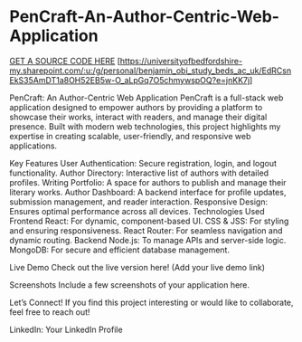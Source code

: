 # PenCraft-An-Author-Centric-Web-Application
[GET A SOURCE CODE HERE]([url](https://universityofbedfordshire-my.sharepoint.com/:u:/g/personal/benjamin_obi_study_beds_ac_uk/EdRCsnEkS35AmDT1a8OH52EB5w-O_aLpGq7O5chmywspOQ?e=jnKK7j))  [https://universityofbedfordshire-my.sharepoint.com/:u:/g/personal/benjamin_obi_study_beds_ac_uk/EdRCsnEkS35AmDT1a8OH52EB5w-O_aLpGq7O5chmywspOQ?e=jnKK7j]

PenCraft: An Author-Centric Web Application
PenCraft is a full-stack web application designed to empower authors by providing a platform to showcase their works, interact with readers, and manage their digital presence. Built with modern web technologies, this project highlights my expertise in creating scalable, user-friendly, and responsive web applications.

Key Features
User Authentication: Secure registration, login, and logout functionality.
Author Directory: Interactive list of authors with detailed profiles.
Writing Portfolio: A space for authors to publish and manage their literary works.
Author Dashboard: A backend interface for profile updates, submission management, and reader interaction.
Responsive Design: Ensures optimal performance across all devices.
Technologies Used
Frontend
React: For dynamic, component-based UI.
CSS & JSS: For styling and ensuring responsiveness.
React Router: For seamless navigation and dynamic routing.
Backend
Node.js: To manage APIs and server-side logic.
MongoDB: For secure and efficient database management.

Live Demo
Check out the live version here! (Add your live demo link)

Screenshots
Include a few screenshots of your application here.

Let’s Connect!
If you find this project interesting or would like to collaborate, feel free to reach out!

LinkedIn: Your LinkedIn Profile

